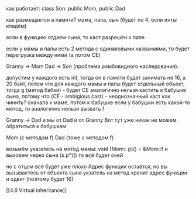 как работает:
class Son: public Mom, public Dad

как размещается в памяти?
мама, папа, сын (будет по 4, если инты кладём)

если в функцию отдаём сына, то каст разрешён к папе

если у мамы и папы есть 2 метода с одинаковыми названиями, то будет перегрузка между ними (а потом CE)

Granny -> Mom Dad -> Son (проблема ромбовидного наследования).

допустим у каждого есть int, тогда он в памяти будет занимать не 16, а 20 байт, потом что для каждого мамы и папы будет отдельный объект, тогда g (метод бабки) - будет CE
аналогично нельзя кастить к бабушке сына, потому что (CE - ambigious cast) - неоднозначный каст
как чинить? сначала к маме, потом к бабушке
если у бабушки есть какой-то метод, то аналогично нельзя вызвать f

Granny -> Dad
и мы от Dad и от Granny
Вот тут уже никак не можем обратиться к бабушкам

Mom (с методом f) Dad (тоже с методом f)

возьмём указатель на метод мамы:
void (Mom:: p)() = &Mom::f
и вызовем через сына
(s.p*)()
то всё будет окей

но с отцом всё будет уже плохо
Адрес функции остаётся, но вы вызываетесь от объекта сына
укзатель на метод хранит адрес функции и сдвиг (поэтому будет 16)

[[4.6 Virtual inheritance]]

